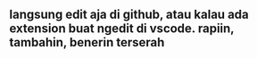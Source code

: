 ## langsung edit aja di github, atau kalau ada extension buat ngedit di vscode. rapiin, tambahin, benerin terserah
